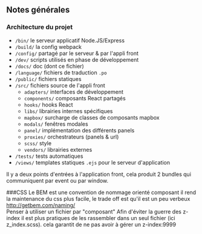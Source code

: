 ## Notes générales

### Architecture du projet 
 - `/bin/` le serveur applicatif Node.JS/Express
 - `/build/` la config webpack
 - `/config/` partagé par le serveur & par l'appli front
 - `/dev/` scripts utilisés en phase de développement
 - `/docs/` doc (dont ce fichier)
 - `/language/` fichiers de traduction `.po`
 - `/public/` fichiers statiques
 - `/src/` fichiers source de l'appli front
   - `adapters/` interfaces de développement
   - `components/` composants React partagés
   - `hooks/` hooks React
   - `libs/` librairies internes spécifiques
   - `mapbox/` surcharge de classes de composants mapbox
   - `modals/` fenêtres modales
   - `panel/` implémentation des différents panels
   - `proxies/` orchestrateurs (panels & url)
   - `scss/` style
   - `vendors/` librairies externes
 - `/tests/` tests automatiques
 - `/views/` templates statiques `.ejs` pour le serveur d'application

Il y a deux points d'entrées à l'application front, cela produit 2 bundles qui communiquent par event ou par window.

###CSS
Le BEM est une convention de nommage orienté composant il rend la maintenance du css plus facile, le trade off est qu'il est un peu verbeux   http://getbem.com/naming/  
Penser à utiliser un fichier par "composant"
Afin d'éviter la guerre des z-index il est plus pratiques de les rassembler dans un seul fichier (ici z_index.scss). cela garantit de ne pas avoir à gérer un z-index:9999

